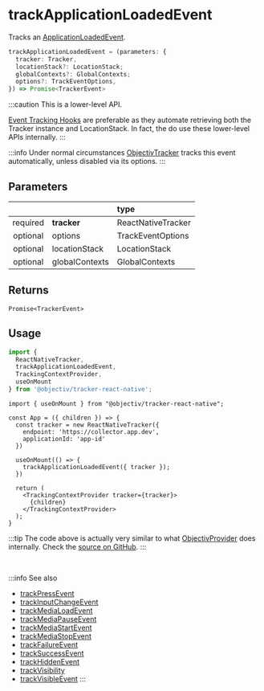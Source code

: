 # trackApplicationLoadedEvent

Tracks an [ApplicationLoadedEvent](/taxonomy/reference/events/ApplicationLoadedEvent.md).

```ts
trackApplicationLoadedEvent = (parameters: {
  tracker: Tracker,
  locationStack?: LocationStack;
  globalContexts?: GlobalContexts;
  options?: TrackEventOptions,
}) => Promise<TrackerEvent>
```

:::caution
This is a lower-level API.   

[Event Tracking Hooks](/tracking/react-native/api-reference/hooks/eventTrackers/overview.md) are preferable as they automate retrieving both the Tracker instance and LocationStack. In fact, the do use these lower-level APIs internally.
:::

:::info
Under normal circumstances [ObjectivTracker](/tracking/react-native/api-reference/providers/ObjectivProvider.md) tracks this event automatically, unless disabled via its options.
:::

## Parameters
|          |                | type              |
|:--------:|:---------------|:------------------|
| required | **tracker**    | ReactNativeTracker      |
| optional | options        | TrackEventOptions |
| optional | locationStack  | LocationStack     |
| optional | globalContexts | GlobalContexts    |

## Returns
`Promise<TrackerEvent>`

## Usage
```ts
import { 
  ReactNativeTracker,
  trackApplicationLoadedEvent, 
  TrackingContextProvider, 
  useOnMount
} from '@objectiv/tracker-react-native';
```

```tsx
import { useOnMount } from "@objectiv/tracker-react-native";

const App = ({ children }) => {
  const tracker = new ReactNativeTracker({
    endpoint: 'https://collector.app.dev',
    applicationId: 'app-id'
  })

  useOnMount(() => {
    trackApplicationLoadedEvent({ tracker });
  })

  return (
    <TrackingContextProvider tracker={tracker}>
      {children}
    </TrackingContextProvider>
  );
}
```

:::tip
The code above is actually very similar to what [ObjectivProvider](/tracking/react-native/api-reference/providers/ObjectivProvider.md) does internally. Check the [source on GitHub](https://github.com/objectiv/objectiv-analytics/blob/main/tracker/trackers/react-native/src/providers/ObjectivProvider.tsx).
:::

<br />

:::info See also
- [trackPressEvent](/tracking/react-native/api-reference/eventTrackers/trackPressEvent.md)
- [trackInputChangeEvent](/tracking/react-native/api-reference/eventTrackers/trackInputChangeEvent.md)
- [trackMediaLoadEvent](/tracking/react-native/api-reference/eventTrackers/trackMediaLoadEvent.md)
- [trackMediaPauseEvent](/tracking/react-native/api-reference/eventTrackers/trackMediaPauseEvent.md)
- [trackMediaStartEvent](/tracking/react-native/api-reference/eventTrackers/trackMediaStartEvent.md)
- [trackMediaStopEvent](/tracking/react-native/api-reference/eventTrackers/trackMediaStopEvent.md)
- [trackFailureEvent](/tracking/react-native/api-reference/eventTrackers/trackFailureEvent.md)
- [trackSuccessEvent](/tracking/react-native/api-reference/eventTrackers/trackSuccessEvent.md)
- [trackHiddenEvent](/tracking/react-native/api-reference/eventTrackers/trackHiddenEvent.md)
- [trackVisibility](/tracking/react-native/api-reference/eventTrackers/trackVisibility.md)
- [trackVisibleEvent](/tracking/react-native/api-reference/eventTrackers/trackVisibleEvent.md)
:::
